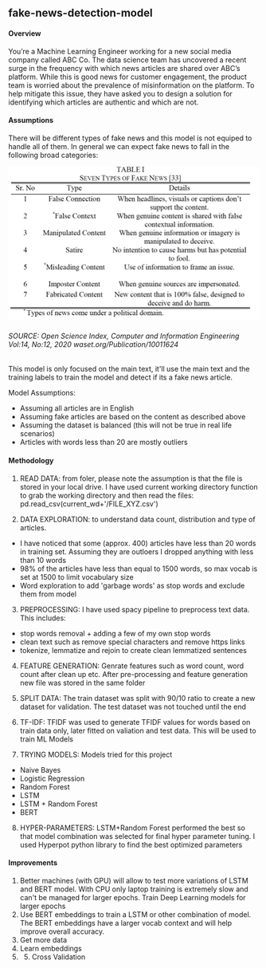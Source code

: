 ## fake-news-detection-model


#### Overview
You’re a Machine Learning Engineer working for a new social media company called ABC Co. The data science team has uncovered a recent surge in the frequency with which news articles are shared over ABC’s platform. While this is good news for customer engagement, the product team is worried about the prevalence of misinformation on the platform. To help mitigate this issue, they have asked you to design a solution for identifying which articles are authentic and which are not.

#### Assumptions
There will be different types of fake news and this model is not equiped to handle all of them. In general we can expect fake news to fall in the following broad categories:

![alt text](https://github.com/msaleem18/fake-news-detection-model/blob/main/types_of_fake_news.png)

###### SOURCE: Open Science Index, Computer and Information Engineering Vol:14, No:12, 2020 waset.org/Publication/10011624

This model is only focused on the main text, it'll use the main text and the training labels to train the model and detect if its a fake news article.

Model Assumptions:
* Assuming all articles are in English 
* Assuming fake articles are based on the content as described above
* Assuming the dataset is balanced (this will not be true in real life scenarios)
* Articles with words less than 20 are mostly outliers

#### Methodology
1. READ DATA: from foler, please note the assumption is that the file is stored in your local drive. I have used current working directory function to grab the working directory and then read the files: pd.read_csv(current_wd+'/FILE_XYZ.csv')

2. DATA EXPLORATION: to understand data count, distribution and type of articles. 
* I have noticed that some (approx. 400) articles have less than 20 words in training set. Assuming they are outloers I dropped anything with less than 10 words
* 98% of the articles have less than equal to 1500 words, so max vocab is set at 1500 to limit vocabulary size
* Word exploration to add 'garbage words' as stop words and exclude them from model

3. PREPROCESSING: I have used spacy pipeline to preprocess text data. This includes:
* stop words removal + adding a few of my own stop words
* clean text such as remove special characters and remove https links
* tokenize, lemmatize and rejoin to create clean lemmatized sentences

4. FEATURE GENERATION: Genrate features such as word count, word count after clean up etc. After pre-processing and feature generation new file was stored in the same folder

5. SPLIT DATA: The train dataset was split with 90/10 ratio to create a new dataset for validation. The test dataset was not touched until the end

6. TF-IDF: TFIDF was used to generate TFIDF values for words based on train data only, later fitted on valiation and test data. This will be used to train ML Models

7. TRYING MODELS: Models tried for this project
* Naive Bayes
* Logistic Regression
* Random Forest
* LSTM
* LSTM + Random Forest
* BERT

8. HYPER-PARAMETERS: LSTM+Random Forest performed the best so that model combination was selected for final hyper parameter tuning. I used Hyperpot python library to find the best optimized parameters


#### Improvements
1. Better machines (with GPU) will allow to test more variations of LSTM and BERT model. With CPU only laptop training is extremely slow and can't be managed for larger epochs. Train Deep Learning models for larger epochs 
2. Use BERT embeddings to train a LSTM or other combination of model. The BERT embeddings have a larger vocab context and will help improve overall accuracy.
3. Get more data
4. Learn embeddings
5. 5. Cross Validation
